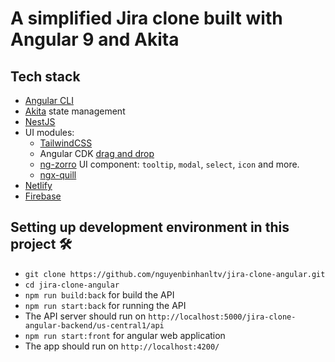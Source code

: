 # A simplified Jira clone built with Angular 9 and Akita

## Tech stack

- [Angular CLI][cli]
- [Akita][akita] state management
- [NestJS][nestjs]
- UI modules:
  - [TailwindCSS][tailwind]
  - Angular CDK [drag and drop][cdkdrag]
  - [ng-zorro][ng-zorro] UI component: `tooltip`, `modal`, `select`, `icon` and more.
  - [ngx-quill][quill]
- [Netlify][netlify]
- [Firebase][firebase]

[cli]: https://cli.angular.io/
[akita]: https://datorama.github.io/akita/
[nestjs]: https://nestjs.com/
[tailwind]: https://tailwindcss.com/
[cdkdrag]: https://material.angular.io/cdk/drag-drop/overview
[ng-zorro]: https://ng.ant.design/docs/introduce/en
[quill]: https://github.com/KillerCodeMonkey/ngx-quill
[netlify]: https://www.netlify.com/
[firebase]: https://firebase.google.com/

## Setting up development environment in this project 🛠

- `git clone https://github.com/nguyenbinhanltv/jira-clone-angular.git`
- `cd jira-clone-angular`
- `npm run build:back` for build the API
- `npm run start:back` for running the API
- The API server should run on `http://localhost:5000/jira-clone-angular-backend/us-central1/api`
- `npm run start:front` for angular web application
- The app should run on `http://localhost:4200/`
